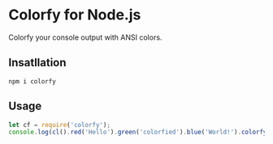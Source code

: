 Colorfy for Node.js
===================

Colorfy your console output with ANSI colors.

Insatllation
------------

```shell
npm i colorfy
```

Usage
-----

```js
let cf = require('colorfy');
console.log(cl().red('Hello').green('colorfied').blue('World!').colorfy());
```
